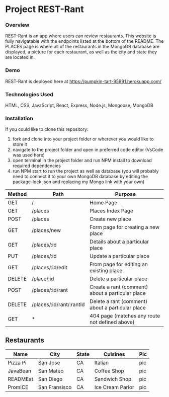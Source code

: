 # Project REST-Rant

### Overview
REST-Rant is an app where users can review restaurants.
This website is fully navigatable with the endpoints listed at the bottom of the README. 
The PLACES page is where all of the restaurants in the MongoDB database are displayed, a picture for each restaurant, as well as the city and state they are located in. 

### Demo
REST-Rant is deployed here at https://pumpkin-tart-95991.herokuapp.com/

### Technologies Used
HTML, CSS, JavaScript, React, Express, Node.js, Mongoose, MongoDB

### Installation 
If you could like to clone this repository:
1) fork and clone into your project folder or wherever you would like to store it
2) navigate to the project folder and open in preferred code editor (VsCode was used here)
3) open terminal in the project folder and run NPM install to download required dependencies 
4) run NPM start to run the project as well as database (you will probably need to connect it to your own MongoDB database by editing the package-lock.json and replacing my Mongo link with your own)



| Method | Path                     | Purpose                                          |
|--------|--------------------------|--------------------------------------------------|
| GET    | /                        | Home Page                                        |
| GET    | /places                  | Places Index Page                                |
| POST   | /places                  | Create new place                                 |
| GET    | /places/new              | Form page for creating a new place               |
| GET    | /places/:id              | Details about a particular place                 |
| PUT    | /places/:id              | Update a particular place                        |
| GET    | /places/:id/edit         | From page for editing an existing place          |
| DELETE | /place/:id               | Delete a particular place                        |
| POST   | /places/:id/rant         | Create a rant (comment) about a particular place |
| DELETE | /places/:id/rant/:rantId | Delete a rant (comment) about a particular place |
| GET    | *                        | 404 page (matches any route not defined above)   |

## Restaurants
| Name     | City          | State | Cuisines         | Pic |
|----------|---------------|-------|------------------|-----|
| Pizza Pi | San Jose      | CA    | Italian          | pic |
| JavaBean | San Mateo     | CA    | Coffee Shop      | pic |
| READMEat | San Diego     | CA    | Sandwich Shop    | pic |
| PromICE  | San Fransisco | CA    | Ice Cream Parlor | pic |

